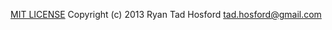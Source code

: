 [MIT LICENSE](http://opensource.org/licenses/MIT)
Copyright (c) 2013 Ryan Tad Hosford <tad.hosford@gmail.com>
